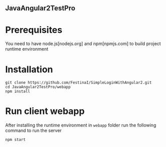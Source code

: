 ## JavaAngular2TestPro ##

# Prerequisites
You need to have node.js[nodejs.org] and npm[npmjs.com] to build project runtime environment

# Installation

```
git clone https://github.com/FestinaI/SimpleLoginWithAngular2.git
cd JavaAngular2TestPro/webapp
npm install
```

# Run client webapp
After installing the runtime environment in `webapp` folder run the following command to run the server

```
npm start
```